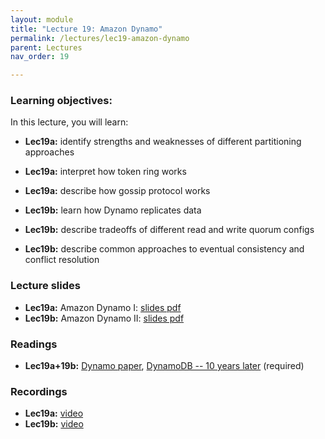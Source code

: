 ```yaml
---
layout: module
title: "Lecture 19: Amazon Dynamo"
permalink: /lectures/lec19-amazon-dynamo
parent: Lectures
nav_order: 19

---
```


### Learning objectives:

In this lecture, you will learn:

* **Lec19a:** identify strengths and weaknesses of different partitioning approaches
* **Lec19a:** interpret how token ring works
* **Lec19a:** describe how gossip protocol works


* **Lec19b:** learn how Dynamo replicates data
* **Lec19b:** describe tradeoffs of different read and write quorum configs
* **Lec19b:** describe common approaches to eventual consistency and conflict resolution



### Lecture slides

* **Lec19a:** Amazon Dynamo I: [slides pdf](/ds5110-spring25/assets/docs/lec19a-amazon-dynamo-i.pdf)
* **Lec19b:** Amazon Dynamo II: [slides pdf](/ds5110-spring25/assets/docs/lec19b-amazon-dynamo-ii.pdf)



### Readings 

* **Lec19a+19b:** [Dynamo paper](https://www.allthingsdistributed.com/2007/10/amazons_dynamo.html), [DynamoDB -- 10 years later](https://www.amazon.science/latest-news/amazons-dynamodb-10-years-later) (required)


### Recordings

* **Lec19a:** [video]()
* **Lec19b:** [video]()


